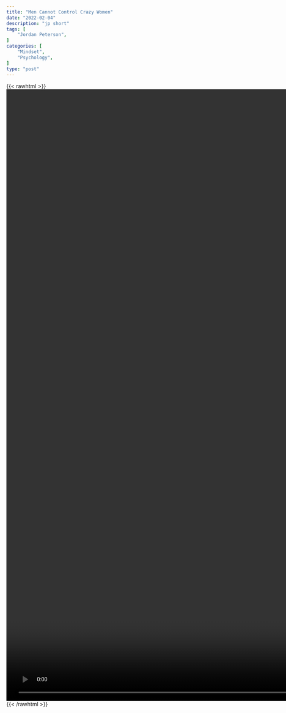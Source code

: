 ```yaml
---
title: "Men Cannot Control Crazy Women"
date: "2022-02-04"
description: "jp short"
tags: [
    "Jordan Peterson",
]
categories: [
    "Mindset",
    "Psychology",
]
type: "post"
---
```

{{< rawhtml >}}
    <video style="height:40vh;width:auto" overflow="hidden" controls>
        <source src="https://clips.dev00ps.com/Jordan_Peterson/I_Bet_You_an_t_ontrol_quotCrazy_Womenquot_-_Jordan_Peterson_Shorts_JordanPeterson_FemaleInsanity.mp4" type="video/mp4"> 
    </video>
{{< /rawhtml >}}